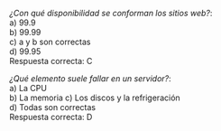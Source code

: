 *¿Con qué disponibilidad se conforman los sitios web?*:  
a) 99.9  
b) 99.99  
c) a y b son correctas  
d) 99.95  
Respuesta correcta: C

*¿Qué elemento suele fallar en un servidor?*:  
a) La CPU  
b) La memoria 
c) Los discos y la refrigeración  
d) Todas son correctas  
Respuesta correcta: D
